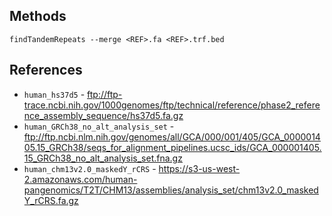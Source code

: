 ## Methods

```
findTandemRepeats --merge <REF>.fa <REF>.trf.bed
```

## References
* `human_hs37d5` - ftp://ftp-trace.ncbi.nih.gov/1000genomes/ftp/technical/reference/phase2_reference_assembly_sequence/hs37d5.fa.gz
* `human_GRCh38_no_alt_analysis_set` - ftp://ftp.ncbi.nlm.nih.gov/genomes/all/GCA/000/001/405/GCA_000001405.15_GRCh38/seqs_for_alignment_pipelines.ucsc_ids/GCA_000001405.15_GRCh38_no_alt_analysis_set.fna.gz
* `human_chm13v2.0_maskedY_rCRS` - https://s3-us-west-2.amazonaws.com/human-pangenomics/T2T/CHM13/assemblies/analysis_set/chm13v2.0_maskedY_rCRS.fa.gz
